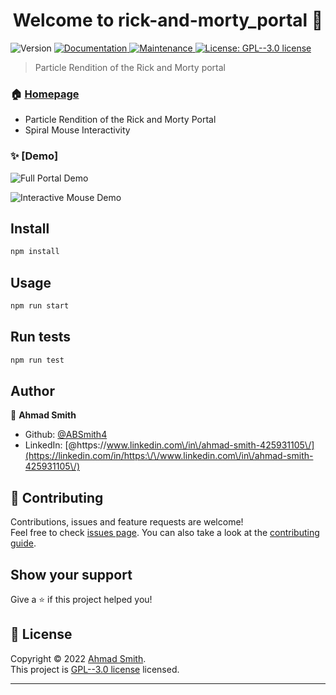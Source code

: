 <h1 align="center">Welcome to rick-and-morty_portal 👋</h1>
<p>
  <img alt="Version" src="https://img.shields.io/badge/version-1.0.0-blue.svg?cacheSeconds=2592000" />
  <a href="https://github.com/ABSmith4/Rick-and-Morty_Portal#readme" target="_blank">
    <img alt="Documentation" src="https://img.shields.io/badge/documentation-yes-brightgreen.svg" />
  </a>
  <a href="https://github.com/ABSmith4/Rick-and-Morty_Portal/graphs/commit-activity" target="_blank">
    <img alt="Maintenance" src="https://img.shields.io/badge/Maintained%3F-yes-green.svg" />
  </a>
  <a href="https://github.com/ABSmith4/Rick-and-Morty_Portal/blob/master/LICENSE" target="_blank">
    <img alt="License: GPL--3.0 license" src="https://img.shields.io/github/license/ABSmith4/rick-and-morty_portal" />
  </a>
</p>

> Particle Rendition of the Rick and Morty portal

### 🏠 [Homepage](https://github.com/ABSmith4/Rick-and-Morty_Portal#readme)

* Particle Rendition of the Rick and Morty Portal
* Spiral Mouse Interactivity

### ✨ [Demo]

![Full Portal Demo](gifs/Full%20Portal.gif)

![Interactive Mouse Demo](gifs/Mouse%20Interactivity.gif)

## Install

```sh
npm install
```

## Usage

```sh
npm run start
```

## Run tests

```sh
npm run test
```

## Author

👤 **Ahmad Smith**

* Github: [@ABSmith4](https://github.com/ABSmith4)
* LinkedIn: [@https:\/\/www.linkedin.com\/in\/ahmad-smith-425931105\/](https://linkedin.com/in/https:\/\/www.linkedin.com\/in\/ahmad-smith-425931105\/)

## 🤝 Contributing

Contributions, issues and feature requests are welcome!<br />Feel free to check [issues page](https://github.com/ABSmith4/Rick-and-Morty_Portal/issues). You can also take a look at the [contributing guide](https://github.com/ABSmith4/Rick-and-Morty_Portal/blob/master/CONTRIBUTING.md).

## Show your support

Give a ⭐️ if this project helped you!

## 📝 License

Copyright © 2022 [Ahmad Smith](https://github.com/ABSmith4).<br />
This project is [GPL--3.0 license](https://github.com/ABSmith4/Rick-and-Morty_Portal/blob/master/LICENSE) licensed.

***